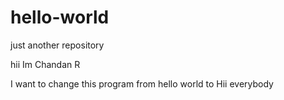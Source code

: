 # hello-world
just another repository

hii Im Chandan R

I want to change this program from hello world to Hii everybody
